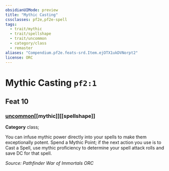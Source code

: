 ```yaml
---
obsidianUIMode: preview
title: "Mythic Casting"
cssclasses: pf2e,pf2e-spell
tags:
  - trait/mythic
  - trait/spellshape
  - trait/uncommon
  - category/class
  - remaster
aliases: "Compendium.pf2e.feats-srd.Item.ejOTX1ukDVNorpt2"
license: ORC
---
```

# Mythic Casting `pf2:1`
## Feat 10
### [uncommon](uncommon "Uncommon Rarity Trait")[[mythic]][[spellshape]]

**Category** class; 




You can infuse mythic power directly into your spells to make them exceptionally potent. Spend a Mythic Point; if the next action you use is to Cast a Spell, use mythic proficiency to determine your spell attack rolls and save DC for that spell.

*Source: Pathfinder War of Immortals*
*ORC*